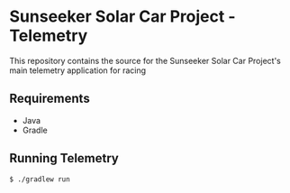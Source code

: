 # Sunseeker Solar Car Project - Telemetry

This repository contains the source for the Sunseeker Solar Car Project's main telemetry application for racing

## Requirements

- Java
- Gradle

## Running Telemetry

```
$ ./gradlew run
```
